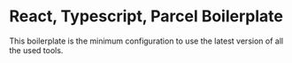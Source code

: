 # React, Typescript, Parcel Boilerplate

This boilerplate is the minimum configuration to use the latest version of all the used tools.

